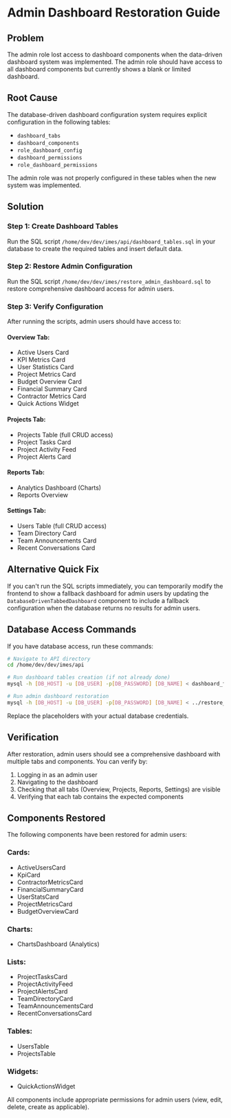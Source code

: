 # Admin Dashboard Restoration Guide

## Problem
The admin role lost access to dashboard components when the data-driven dashboard system was implemented. The admin role should have access to all dashboard components but currently shows a blank or limited dashboard.

## Root Cause
The database-driven dashboard configuration system requires explicit configuration in the following tables:
- `dashboard_tabs`
- `dashboard_components` 
- `role_dashboard_config`
- `dashboard_permissions`
- `role_dashboard_permissions`

The admin role was not properly configured in these tables when the new system was implemented.

## Solution

### Step 1: Create Dashboard Tables
Run the SQL script `/home/dev/dev/imes/api/dashboard_tables.sql` in your database to create the required tables and insert default data.

### Step 2: Restore Admin Configuration
Run the SQL script `/home/dev/dev/imes/restore_admin_dashboard.sql` to restore comprehensive dashboard access for admin users.

### Step 3: Verify Configuration
After running the scripts, admin users should have access to:

#### Overview Tab:
- Active Users Card
- KPI Metrics Card  
- User Statistics Card
- Project Metrics Card
- Budget Overview Card
- Financial Summary Card
- Contractor Metrics Card
- Quick Actions Widget

#### Projects Tab:
- Projects Table (full CRUD access)
- Project Tasks Card
- Project Activity Feed
- Project Alerts Card

#### Reports Tab:
- Analytics Dashboard (Charts)
- Reports Overview

#### Settings Tab:
- Users Table (full CRUD access)
- Team Directory Card
- Team Announcements Card
- Recent Conversations Card

## Alternative Quick Fix

If you can't run the SQL scripts immediately, you can temporarily modify the frontend to show a fallback dashboard for admin users by updating the `DatabaseDrivenTabbedDashboard` component to include a fallback configuration when the database returns no results for admin users.

## Database Access Commands

If you have database access, run these commands:

```bash
# Navigate to API directory
cd /home/dev/dev/imes/api

# Run dashboard tables creation (if not already done)
mysql -h [DB_HOST] -u [DB_USER] -p[DB_PASSWORD] [DB_NAME] < dashboard_tables.sql

# Run admin dashboard restoration
mysql -h [DB_HOST] -u [DB_USER] -p[DB_PASSWORD] [DB_NAME] < ../restore_admin_dashboard.sql
```

Replace the placeholders with your actual database credentials.

## Verification

After restoration, admin users should see a comprehensive dashboard with multiple tabs and components. You can verify by:

1. Logging in as an admin user
2. Navigating to the dashboard
3. Checking that all tabs (Overview, Projects, Reports, Settings) are visible
4. Verifying that each tab contains the expected components

## Components Restored

The following components have been restored for admin users:

### Cards:
- ActiveUsersCard
- KpiCard
- ContractorMetricsCard
- FinancialSummaryCard
- UserStatsCard
- ProjectMetricsCard
- BudgetOverviewCard

### Charts:
- ChartsDashboard (Analytics)

### Lists:
- ProjectTasksCard
- ProjectActivityFeed
- ProjectAlertsCard
- TeamDirectoryCard
- TeamAnnouncementsCard
- RecentConversationsCard

### Tables:
- UsersTable
- ProjectsTable

### Widgets:
- QuickActionsWidget

All components include appropriate permissions for admin users (view, edit, delete, create as applicable).
